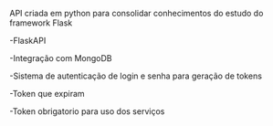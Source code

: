 API criada em python para consolidar conhecimentos do estudo do framework Flask 

-FlaskAPI

-Integração com MongoDB


-Sistema de autenticação de login e senha para geração de tokens


-Token que expiram

-Token obrigatorio para uso dos serviços 
